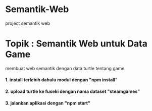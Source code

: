 # Semantik-Web
project semantik web

# Topik : Semantik Web untuk Data Game
membuat web semantik dengan data turtle tentang game

#### 1. install terlebih dahulu modul dengan "npm install"
#### 2. upload turtle ke fuseki dengan nama dataset "steamgames" 
#### 3. jalankan aplikasi dengan "npm start"

